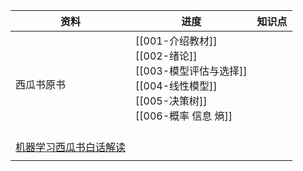 | 资料                                                                                                         | 进度                                                                                                            | 知识点 |
| ---------------------------------------------------------------------------------------------------------- | ------------------------------------------------------------------------------------------------------------- | --- |
| 西瓜书原书                                                                                                      | [[001-介绍教材]] <br>[[002-绪论]] <br>[[003-模型评估与选择]] <br>[[004-线性模型]] <br>[[005-决策树]] <br>[[006-概率 信息 熵]] <br><br> |     |
| [机器学习西瓜书白话解读](https://www.bilibili.com/video/BV17J411C7zZ?p=26&vd_source=e2ed568abb1e67cc88ad6275f6104534) |                                                                                                               |     |
|                                                                                                            |                                                                                                               |     |


